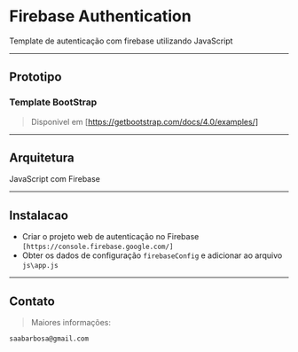 # Firebase Authentication
Template de autenticação com firebase utilizando JavaScript

---

## Prototipo

### Template BootStrap

> Disponivel em [https://getbootstrap.com/docs/4.0/examples/]


---

## Arquitetura

JavaScript com Firebase

---


## Instalacao

- Criar o projeto web de autenticação no Firebase `[https://console.firebase.google.com/]`
- Obter os dados de configuração `firebaseConfig` e adicionar ao arquivo `js\app.js`


---

## Contato

> Maiores informações:

```shell
saabarbosa@gmail.com
```
